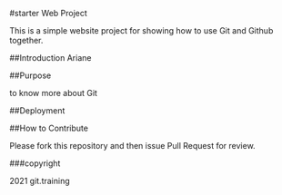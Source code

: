 #starter Web Project

This is a simple website project for showing how to use Git and Github together.

##Introduction
Ariane

##Purpose

to know more about Git

##Deployment

##How to Contribute

Please fork this repository and then issue Pull Request for review.


###copyright

2021 git.training